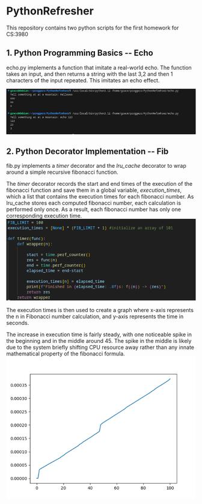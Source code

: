 # PythonRefresher

This repository contains two python scripts for the first homework for CS:3980

## 1. Python Programming Basics -- Echo
echo.py implements a function that imitate a real-world echo. The function takes an input, and then returns a string with the last 3,2 and then 1 characters of the input repeated. This imitates an echo effect.

![Echo](imgs/echo.png)

## 2. Python Decorator Implementation -- Fib
fib.py implements a *timer* decorator and the *lru_cache* decorator to wrap around a simple recursive fibonacci function.

The *timer* decorator records the start and end times of the execution of the fibonacci function and save them in a global variable, *execution_times*, which a list that contains the execution times for each fibonacci number. As lru_cache stores each computed fibonacci number, each calculation is performed only once. As a result, each fibonacci number has only one corresponding execution time. 
![timer](imgs/timer.png)

The execution times is then used to create a graph where x-axis represents the n in Fibonacci number calculation, and y-axis represents the time in seconds.

The increase in execution time is fairly steady, with one noticeable spike in the beginning and in the middle around 45. The spike in the middle is likely due to the system briefly shifting CPU resource away rather than any innate mathematical property of the fibonacci formula.
![Fibonacci execution time](imgs/fib_exec_times.png)